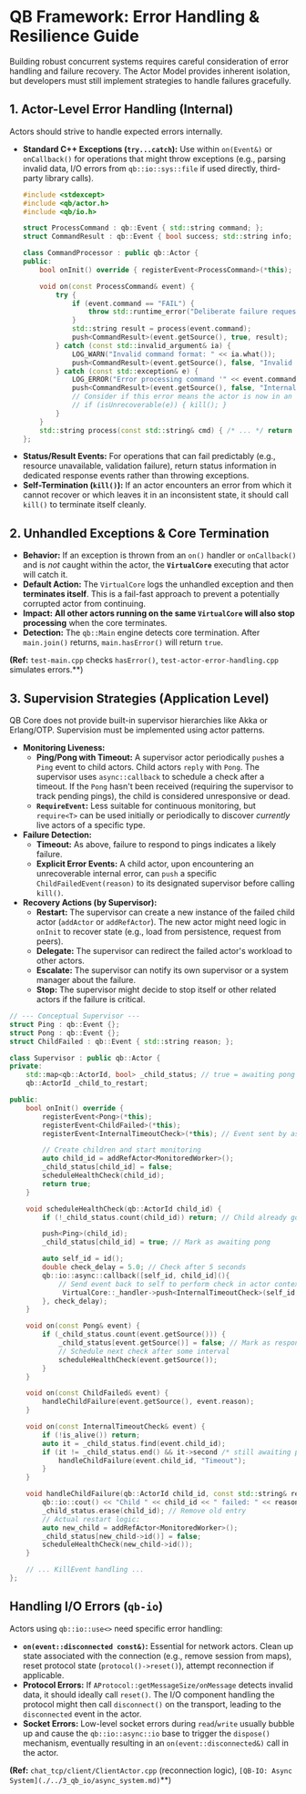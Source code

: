 # QB Framework: Error Handling & Resilience Guide

Building robust concurrent systems requires careful consideration of error handling and failure recovery. The Actor Model provides inherent isolation, but developers must still implement strategies to handle failures gracefully.

## 1. Actor-Level Error Handling (Internal)

Actors should strive to handle expected errors internally.

*   **Standard C++ Exceptions (`try...catch`):** Use within `on(Event&)` or `onCallback()` for operations that might throw exceptions (e.g., parsing invalid data, I/O errors from `qb::io::sys::file` if used directly, third-party library calls).
    ```cpp
    #include <stdexcept>
    #include <qb/actor.h>
    #include <qb/io.h>

    struct ProcessCommand : qb::Event { std::string command; };
    struct CommandResult : qb::Event { bool success; std::string info; };

    class CommandProcessor : public qb::Actor {
    public:
        bool onInit() override { registerEvent<ProcessCommand>(*this); return true; }

        void on(const ProcessCommand& event) {
            try {
                if (event.command == "FAIL") {
                    throw std::runtime_error("Deliberate failure requested");
                }
                std::string result = process(event.command);
                push<CommandResult>(event.getSource(), true, result);
            } catch (const std::invalid_argument& ia) {
                LOG_WARN("Invalid command format: " << ia.what());
                push<CommandResult>(event.getSource(), false, "Invalid Format");
            } catch (const std::exception& e) {
                LOG_ERROR("Error processing command '" << event.command << "': " << e.what());
                push<CommandResult>(event.getSource(), false, "Internal Error");
                // Consider if this error means the actor is now in an invalid state
                // if (isUnrecoverable(e)) { kill(); }
            }
        }
        std::string process(const std::string& cmd) { /* ... */ return "OK"; }
    };
    ```
*   **Status/Result Events:** For operations that can fail predictably (e.g., resource unavailable, validation failure), return status information in dedicated response events rather than throwing exceptions.
*   **Self-Termination (`kill()`):** If an actor encounters an error from which it cannot recover or which leaves it in an inconsistent state, it should call `kill()` to terminate itself cleanly.

## 2. Unhandled Exceptions & Core Termination

*   **Behavior:** If an exception is thrown from an `on()` handler or `onCallback()` and is *not* caught within the actor, the **`VirtualCore`** executing that actor will catch it.
*   **Default Action:** The `VirtualCore` logs the unhandled exception and then **terminates itself**. This is a fail-fast approach to prevent a potentially corrupted actor from continuing.
*   **Impact:** **All other actors running on the same `VirtualCore` will also stop processing** when the core terminates.
*   **Detection:** The `qb::Main` engine detects core termination. After `main.join()` returns, `main.hasError()` will return `true`.

**(Ref:** `test-main.cpp` checks `hasError()`, `test-actor-error-handling.cpp` simulates errors.**)

## 3. Supervision Strategies (Application Level)

QB Core does not provide built-in supervisor hierarchies like Akka or Erlang/OTP. Supervision must be implemented using actor patterns.

*   **Monitoring Liveness:**
    *   **Ping/Pong with Timeout:** A supervisor actor periodically `push`es a `Ping` event to child actors. Child actors `reply` with `Pong`. The supervisor uses `async::callback` to schedule a check after a timeout. If the `Pong` hasn't been received (requiring the supervisor to track pending pings), the child is considered unresponsive or dead.
    *   **`RequireEvent`:** Less suitable for continuous monitoring, but `require<T>` can be used initially or periodically to discover *currently* live actors of a specific type.
*   **Failure Detection:**
    *   **Timeout:** As above, failure to respond to pings indicates a likely failure.
    *   **Explicit Error Events:** A child actor, upon encountering an unrecoverable internal error, can `push` a specific `ChildFailedEvent(reason)` to its designated supervisor before calling `kill()`.
*   **Recovery Actions (by Supervisor):**
    *   **Restart:** The supervisor can create a new instance of the failed child actor (`addActor` or `addRefActor`). The new actor might need logic in `onInit` to recover state (e.g., load from persistence, request from peers).
    *   **Delegate:** The supervisor can redirect the failed actor's workload to other actors.
    *   **Escalate:** The supervisor can notify its own supervisor or a system manager about the failure.
    *   **Stop:** The supervisor might decide to stop itself or other related actors if the failure is critical.

```cpp
// --- Conceptual Supervisor ---
struct Ping : qb::Event {};
struct Pong : qb::Event {};
struct ChildFailed : qb::Event { std::string reason; };

class Supervisor : public qb::Actor {
private:
    std::map<qb::ActorId, bool> _child_status; // true = awaiting pong
    qb::ActorId _child_to_restart;

public:
    bool onInit() override {
        registerEvent<Pong>(*this);
        registerEvent<ChildFailed>(*this);
        registerEvent<InternalTimeoutCheck>(*this); // Event sent by async::callback

        // Create children and start monitoring
        auto child_id = addRefActor<MonitoredWorker>();
        _child_status[child_id] = false;
        scheduleHealthCheck(child_id);
        return true;
    }

    void scheduleHealthCheck(qb::ActorId child_id) {
        if (!_child_status.count(child_id)) return; // Child already gone

        push<Ping>(child_id);
        _child_status[child_id] = true; // Mark as awaiting pong

        auto self_id = id();
        double check_delay = 5.0; // Check after 5 seconds
        qb::io::async::callback([self_id, child_id](){
            // Send event back to self to perform check in actor context
             VirtualCore::_handler->push<InternalTimeoutCheck>(self_id, self_id, child_id);
        }, check_delay);
    }

    void on(const Pong& event) {
        if (_child_status.count(event.getSource())) {
            _child_status[event.getSource()] = false; // Mark as responsive
            // Schedule next check after some interval
            scheduleHealthCheck(event.getSource());
        }
    }

    void on(const ChildFailed& event) {
        handleChildFailure(event.getSource(), event.reason);
    }

    void on(const InternalTimeoutCheck& event) {
        if (!is_alive()) return;
        auto it = _child_status.find(event.child_id);
        if (it != _child_status.end() && it->second /* still awaiting pong */) {
            handleChildFailure(event.child_id, "Timeout");
        }
    }

    void handleChildFailure(qb::ActorId child_id, const std::string& reason) {
        qb::io::cout() << "Child " << child_id << " failed: " << reason << ". Restarting...\n";
        _child_status.erase(child_id); // Remove old entry
        // Actual restart logic:
        auto new_child = addRefActor<MonitoredWorker>();
        _child_status[new_child->id()] = false;
        scheduleHealthCheck(new_child->id());
    }

    // ... KillEvent handling ...
};
```

## Handling I/O Errors (`qb-io`)

Actors using `qb::io::use<>` need specific error handling:

*   **`on(event::disconnected const&)`:** Essential for network actors. Clean up state associated with the connection (e.g., remove session from maps), reset protocol state (`protocol()->reset()`), attempt reconnection if applicable.
*   **Protocol Errors:** If `AProtocol::getMessageSize/onMessage` detects invalid data, it should ideally call `reset()`. The I/O component handling the protocol might then call `disconnect()` on the transport, leading to the `disconnected` event in the actor.
*   **Socket Errors:** Low-level socket errors during `read`/`write` usually bubble up and cause the `qb::io::async::io` base to trigger the `dispose()` mechanism, eventually resulting in an `on(event::disconnected&)` call in the actor.

**(Ref:** `chat_tcp/client/ClientActor.cpp` (reconnection logic), `[QB-IO: Async System](./../3_qb_io/async_system.md)`**) 